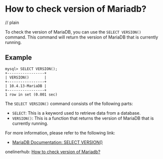 # How to check version of Mariadb?
// plain

To check the version of MariaDB, you can use the `SELECT VERSION()` command. This command will return the version of MariaDB that is currently running.

## Example

```
mysql> SELECT VERSION();
+-----------------+
| VERSION()       |
+-----------------+
| 10.4.13-MariaDB |
+-----------------+
1 row in set (0.001 sec)
```

The `SELECT VERSION()` command consists of the following parts:

- `SELECT`: This is a keyword used to retrieve data from a database.
- `VERSION()`: This is a function that returns the version of MariaDB that is currently running.

For more information, please refer to the following link:

- [MariaDB Documentation: SELECT VERSION()](https://mariadb.com/kb/en/library/select-version/)

onelinerhub: [How to check version of Mariadb?](https://onelinerhub.com/mariadb/how-to-check-version-of-mariadb)